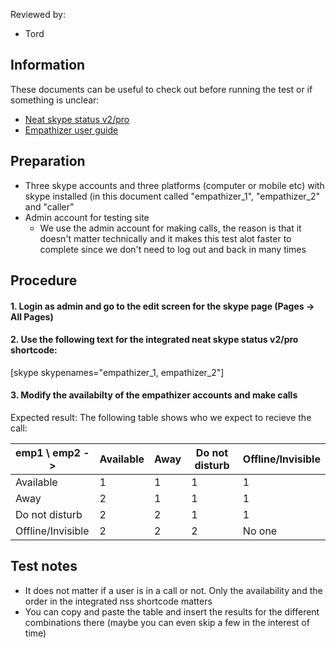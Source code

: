 Reviewed by:
* Tord


## Information

These documents can be useful to check out before running the test or if something is unclear:

* [Neat skype status v2/pro](../docs/dependencies/neat-skype-status.md)
* [Empathizer user guide](../docs/misc/empathizer-user-guide.md)


## Preparation

* Three skype accounts and three platforms (computer or mobile etc) with skype installed (in this document called "empathizer_1", "empathizer_2" and "caller"
* Admin account for testing site
  * We use the admin account for making calls, the reason is that it doesn't matter technically and it makes this test alot faster to complete since we don't need to log out and back in many times

## Procedure

#### 1. Login as admin and go to the edit screen for the skype page (Pages -> All Pages)

#### 2. Use the following text for the integrated neat skype status v2/pro shortcode:
  [skype skypenames="empathizer_1, empathizer_2"]

#### 3. Modify the availabilty of the empathizer accounts and make calls
Expected result: The following table shows who we expect to recieve the call:

emp1 \ emp2 ->    | Available | Away | Do not disturb | Offline/Invisible
----------------- | --------- | ---- | -------------- | -----------------
Available         | 1         | 1    | 1              | 1
Away              | 2         | 1    | 1              | 1
Do not disturb    | 2         | 2    | 1              | 1
Offline/Invisible | 2         | 2    | 2              | No one


## Test notes

* It does not matter if a user is in a call or not. Only the availability and the order in the integrated nss shortcode matters
* You can copy and paste the table and insert the results for the different combinations there (maybe you can even skip a few in the interest of time)


